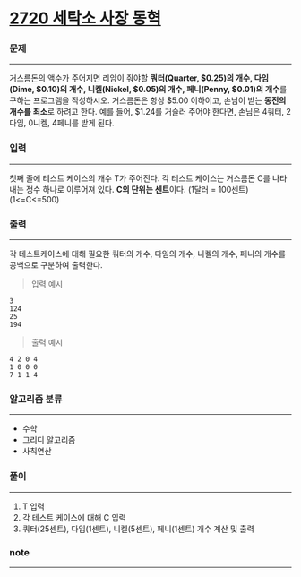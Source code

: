 [2720 세탁소 사장 동혁](https://www.acmicpc.net/problem/2720)  
===========
### 문제  

--------------
거스름돈의 액수가 주어지면 리암이 줘야할 **쿼터(Quarter, $0.25)의 개수, 다임(Dime, $0.10)의 개수, 니켈(Nickel, $0.05)의 개수, 페니(Penny, $0.01)의 개수**를 구하는 프로그램을 작성하시오. 거스름돈은 항상 $5.00 이하이고, 손님이 받는 **동전의 개수를 최소**로 하려고 한다. 예를 들어, $1.24를 거슬러 주어야 한다면, 손님은 4쿼터, 2다임, 0니켈, 4페니를 받게 된다.  

### 입력  

--------------
첫째 줄에 테스트 케이스의 개수 T가 주어진다. 각 테스트 케이스는 거스름돈 C를 나타내는 정수 하나로 이루어져 있다. **C의 단위는 센트**이다. (1달러 = 100센트) (1<=C<=500)  
  
### 출력  

--------------
각 테스트케이스에 대해 필요한 쿼터의 개수, 다임의 개수, 니켈의 개수, 페니의 개수를 공백으로 구분하여 출력한다.  
  
> 입력 예시  
```
3
124
25
194
```  
> 출력 예시  
```
4 2 0 4
1 0 0 0
7 1 1 4
```

### 알고리즘 분류  
  
--------------
- 수학  
- 그리디 알고리즘  
- 사칙연산  

### 풀이  
  
--------------
1. T 입력  
2. 각 테스트 케이스에 대해 C 입력  
3. 쿼터(25센트), 다임(1센트), 니켈(5센트), 페니(1센트) 개수 계산 및 출력
  
### note  

--------------
